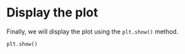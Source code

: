 # Display the plot

Finally, we will display the plot using the `plt.show()` method.

```python
plt.show()
```

